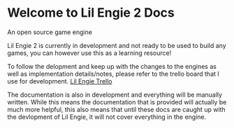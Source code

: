 # Welcome to Lil Engie 2 Docs

An open source game engine 

Lil Engie 2 is currently in development and not ready to be used to build any games, you can however use this as a learning resource!

To follow the delopment and keep up with the changes to the engines as well as implementation details/notes, please refer to the trello board that I use for development. 
[Lil Engie Trello](https://trello.com/b/W6GGGBLa/lilengie2)

The documentation is also in development and everything will be manually written. While this means the documentation that is provided will actually be much more helpful, this also means that until these docs are caught up with the devlopment of Lil Engie, it will not cover everything in the engine.